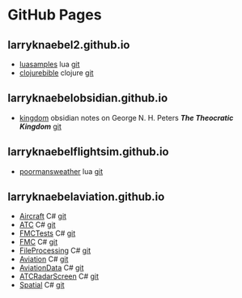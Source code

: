 # GitHub Pages

## larryknaebel2.github.io

- [luasamples](https://larryknaebel2.github.io/luasamples/) lua [git](https://github.com/larryknaebel2/luasamples.git)
- [clojurebible](https://larryknaebel2.github.io/clojure-bible/) clojure [git](https://github.com/larryknaebel2/clojure-bible.git)

## larryknaebelobsidian.github.io

- [kingdom](https://larryknaebelobsidian.github.io/kingdom/) obsidian notes on George N. H. Peters ***The Theocratic Kingdom*** [git](https://github.com/larryknaebelobsidian/kingdom.git)

## larryknaebelflightsim.github.io

- [poormansweather](https://larryknaebelflightsim.github.io/poormansweather/) lua [git](https://github.com/larryknaebelflightsim/poormansweather.git)

## larryknaebelaviation.github.io

- [Aircraft](https://larryknaebelaviation.github.io/Aircraft) C# [git](https://github.com/larryknaebelaviation/Aircraft.git)
- [ATC](https://larryknaebelaviation.github.io/ATC) C# [git](https://github.com/larryknaebelaviation/ATC.git)
- [FMCTests](http://larryknaebelaviation.github.io/FMCTests) C# [git](https://github.com/larryknaebelaviation/FMCTests.git)
- [FMC](http://larryknaebelaviation.github.io/FMC) C# [git](https://github.com/larryknaebelaviation/FMC.git)
- [FileProcessing](http://larryknaebelaviation.github.io/FileProcessing) C# [git](https://github.com/larryknaebelaviation/FileProcessing.git)
- [Aviation](http://larryknaebelaviation.github.io/Aviation) C# [git](https://github.com/larryknaebelaviation/Aviation.git)
- [AviationData](http://larryknaebelaviation.github.io/AviationData) C# [git](https://github.com/larryknaebelaviation/AviationData.git)
- [ATCRadarScreen](http://larryknaebelaviation.github.io/ATCRadarScreen) C# [git](https://github.com/larryknaebelaviation/ATCRadarScreen.git)
- [Spatial](http://larryknaebelaviation.github.io/Spatial) C# [git](https://github.com/larryknaebelaviation/Spatial.git)
  


